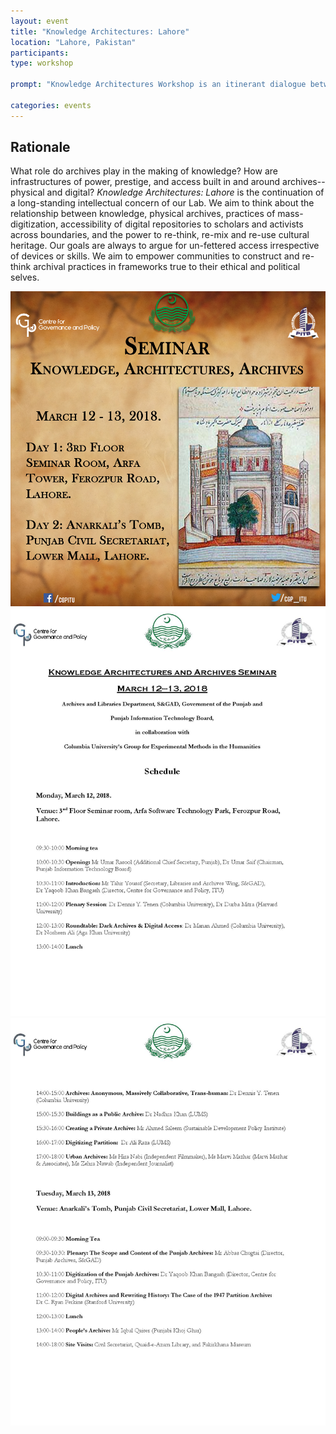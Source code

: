 ```yaml
---
layout: event
title: "Knowledge Architectures: Lahore"
location: "Lahore, Pakistan"
participants:
type: workshop

prompt: "Knowledge Architectures Workshop is an itinerant dialogue between scholars, activists, archivists, artists, librarians, and cultural organizations. We are pleased to host our second meeting on March 12-13, 2018 at the Centre for Governance and Policy, IT University of the Punjab in Lahore, Pakistan. In collaboration with Archives and Libraries Department, S & GAD, Government of the Punjab, and Punjab Information Technology Board."

categories: events
---
```


## Rationale

What role do archives play in the making of knowledge? How are infrastructures
of power, prestige, and access built in and around archives-- physical and
digital? *Knowledge Architectures: Lahore* is the continuation of a
long-standing intellectual concern of our Lab. We aim to think about the
relationship between knowledge, physical archives, practices of
mass-digitization, accessibility of digital repositories to scholars and
activists across boundaries, and the power to re-think, re-mix and re-use
cultural heritage. Our goals are always to argue for un-fettered access
irrespective of devices or skills. We aim to empower communities to construct
and re-think archival practices in frameworks true to their ethical and
political selves.

![Poster](/public/images/Archives_Lahore.jpg)
![Schedule](/public/images/lahore-schedule-1.jpg)
![Schedule](/public/images/lahore-schedule-2.jpg)
